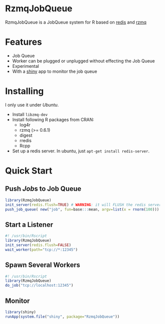 # RzmqJobQueue

RzmqJobQueue is a JobQueue system for R based on [redis](http://redis.io/) and [rzmq](http://cran.r-project.org/web/packages/rzmq/index.html)

# Features

- Job Queue
- Worker can be plugged or unplugged without effecting the Job Queue
- Experimental
- With a [shiny](http://www.rstudio.com/shiny/) app to monitor the job queue

# Installing

I only use it under *Ubuntu*.

- Install `libzmq-dev`
- Install following R packages from CRAN:
    - log4r
    - rzmq (>= 0.6.1)
    - digest
    - rredis
    - Rcpp
- Set up a redis server. In ubuntu, just `apt-get install redis-server`.

# Quick Start

## Push *Job*s to Job Queue

```r add job.queue
library(RzmqJobQueue)
init_server(redis.flush=TRUE) # WARNING: it will FLUSH the redis server with index 1
push_job_queue( new("job", fun=base:::mean, argv=list(x = rnorm(100))) )
```

## Start a Listener

```r listener
#! /usr/bin/Rscript
library(RzmqJobQueue)
init_server(redis.flush=FALSE)
wait_worker(path="tcp://*:12345")
```

## Spawn Several Workers

```r workers
#! /usr/bin/Rscript
library(RzmqJobQueue)
do_job("tcp://localhost:12345")
```

## Monitor

```r shiny_app
library(shiny)
runApp(system.file("shiny", package="RzmqJobQueue"))
```